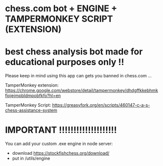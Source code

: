 # chess.com bot + ENGINE + TAMPERMONKEY SCRIPT (EXTENSION)
# best chess analysis bot made for educational purposes only !!

Please keep in mind using this app can gets you banned in chess.com ...

TamperMonkey extension:
https://chrome.google.com/webstore/detail/tampermonkey/dhdgffkkebhmkfjojejmpbldmpobfkfo?hl=en

TamperMonkey Script:
https://greasyfork.org/en/scripts/460147-c-a-s-chess-assistance-system


# IMPORTANT !!!!!!!!!!!!!!!!!!!!
You can add your custom .exe engine in node server:
- download https://stockfishchess.org/download/
- put in /utils/engine
